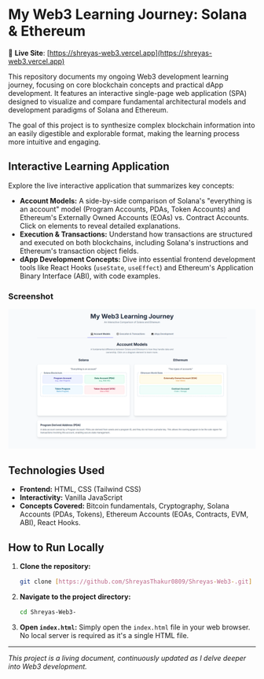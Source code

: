 # My Web3 Learning Journey: Solana & Ethereum

🔗 **Live Site**: [https://shreyas-web3.vercel.app](https://shreyas-web3.vercel.app)

This repository documents my ongoing Web3 development learning journey, focusing on core blockchain concepts and practical dApp development. It features an interactive single-page web application (SPA) designed to visualize and compare fundamental architectural models and development paradigms of Solana and Ethereum.

The goal of this project is to synthesize complex blockchain information into an easily digestible and explorable format, making the learning process more intuitive and engaging.

## Interactive Learning Application

Explore the live interactive application that summarizes key concepts:

* **Account Models:** A side-by-side comparison of Solana's "everything is an account" model (Program Accounts, PDAs, Token Accounts) and Ethereum's Externally Owned Accounts (EOAs) vs. Contract Accounts. Click on elements to reveal detailed explanations.
* **Execution & Transactions:** Understand how transactions are structured and executed on both blockchains, including Solana's instructions and Ethereum's transaction object fields.
* **dApp Development Concepts:** Dive into essential frontend development tools like React Hooks (`useState`, `useEffect`) and Ethereum's Application Binary Interface (ABI), with code examples.

### Screenshot

![Web3 Learning Journey Overview](images/landingpage.png)

## Technologies Used

* **Frontend:** HTML, CSS (Tailwind CSS)
* **Interactivity:** Vanilla JavaScript
* **Concepts Covered:** Bitcoin fundamentals, Cryptography, Solana Accounts (PDAs, Tokens), Ethereum Accounts (EOAs, Contracts, EVM, ABI), React Hooks.

## How to Run Locally

1.  **Clone the repository:**
    ```bash
    git clone [https://github.com/ShreyasThakur0809/Shreyas-Web3-.git]
    ```
2.  **Navigate to the project directory:**
    ```bash
    cd Shreyas-Web3-
    ```
3.  **Open `index.html`:** Simply open the `index.html` file in your web browser. No local server is required as it's a single HTML file.

---

_This project is a living document, continuously updated as I delve deeper into Web3 development._

